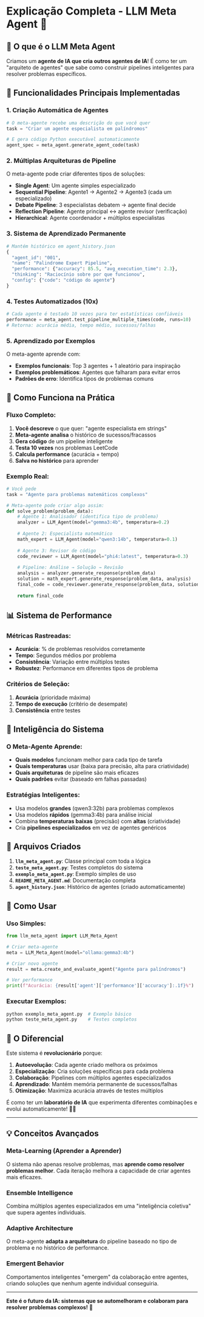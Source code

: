 # Explicação Completa - LLM Meta Agent 🤖

## 🤖 O que é o LLM Meta Agent

Criamos um **agente de IA que cria outros agentes de IA**! É como ter um "arquiteto de agentes" que sabe como construir pipelines inteligentes para resolver problemas específicos.

## 🎯 Funcionalidades Principais Implementadas

### 1. **Criação Automática de Agentes**
```python
# O meta-agente recebe uma descrição do que você quer
task = "Criar um agente especialista em palíndromos"

# E gera código Python executável automaticamente
agent_spec = meta_agent.generate_agent_code(task)
```

### 2. **Múltiplas Arquiteturas de Pipeline**
O meta-agente pode criar diferentes tipos de soluções:

- **Single Agent**: Um agente simples especializado
- **Sequential Pipeline**: Agente1 → Agente2 → Agente3 (cada um especializado)
- **Debate Pipeline**: 3 especialistas debatem → agente final decide
- **Reflection Pipeline**: Agente principal ↔ agente revisor (verificação)
- **Hierarchical**: Agente coordenador + múltiplos especialistas

### 3. **Sistema de Aprendizado Permanente**
```python
# Mantém histórico em agent_history.json
{
  "agent_id": "001",
  "name": "Palindrome Expert Pipeline", 
  "performance": {"accuracy": 85.5, "avg_execution_time": 2.3},
  "thinking": "Raciocínio sobre por que funcionou",
  "config": {"code": "código do agente"}
}
```

### 4. **Testes Automatizados (10x)**
```python
# Cada agente é testado 10 vezes para ter estatísticas confiáveis
performance = meta_agent.test_pipeline_multiple_times(code, runs=10)
# Retorna: acurácia média, tempo médio, sucessos/falhas
```

### 5. **Aprendizado por Exemplos**
O meta-agente aprende com:
- **Exemplos funcionais**: Top 3 agentes + 1 aleatório para inspiração
- **Exemplos problemáticos**: Agentes que falharam para evitar erros
- **Padrões de erro**: Identifica tipos de problemas comuns

## 🔧 Como Funciona na Prática

### Fluxo Completo:
1. **Você descreve** o que quer: "agente especialista em strings"
2. **Meta-agente analisa** o histórico de sucessos/fracassos 
3. **Gera código** de um pipeline inteligente
4. **Testa 10 vezes** nos problemas LeetCode
5. **Calcula performance** (acurácia + tempo)
6. **Salva no histórico** para aprender

### Exemplo Real:
```python
# Você pede
task = "Agente para problemas matemáticos complexos"

# Meta-agente pode criar algo assim:
def solve_problem(problem_data):
    # Agente 1: Analisador (identifica tipo de problema)
    analyzer = LLM_Agent(model="gemma3:4b", temperatura=0.2)
    
    # Agente 2: Especialista matemático 
    math_expert = LLM_Agent(model="qwen3:14b", temperatura=0.1)
    
    # Agente 3: Revisor de código
    code_reviewer = LLM_Agent(model="phi4:latest", temperatura=0.3)
    
    # Pipeline: Análise → Solução → Revisão
    analysis = analyzer.generate_response(problem_data)
    solution = math_expert.generate_response(problem_data, analysis)
    final_code = code_reviewer.generate_response(problem_data, solution)
    
    return final_code
```

## 📊 Sistema de Performance

### Métricas Rastreadas:
- **Acurácia**: % de problemas resolvidos corretamente
- **Tempo**: Segundos médios por problema
- **Consistência**: Variação entre múltiplos testes
- **Robustez**: Performance em diferentes tipos de problema

### Critérios de Seleção:
1. **Acurácia** (prioridade máxima)
2. **Tempo de execução** (critério de desempate)
3. **Consistência** entre testes

## 🧠 Inteligência do Sistema

### O Meta-Agente Aprende:
- **Quais modelos** funcionam melhor para cada tipo de tarefa
- **Quais temperaturas** usar (baixa para precisão, alta para criatividade)
- **Quais arquiteturas** de pipeline são mais eficazes
- **Quais padrões** evitar (baseado em falhas passadas)

### Estratégias Inteligentes:
- Usa modelos **grandes** (qwen3:32b) para problemas complexos
- Usa modelos **rápidos** (gemma3:4b) para análise inicial
- Combina **temperaturas baixas** (precisão) com **altas** (criatividade)
- Cria **pipelines especializados** em vez de agentes genéricos

## 📁 Arquivos Criados

1. **`llm_meta_agent.py`**: Classe principal com toda a lógica
2. **`teste_meta_agent.py`**: Testes completos do sistema
3. **`exemplo_meta_agent.py`**: Exemplo simples de uso
4. **`README_META_AGENT.md`**: Documentação completa
5. **`agent_history.json`**: Histórico de agentes (criado automaticamente)

## 🚀 Como Usar

### Uso Simples:
```python
from llm_meta_agent import LLM_Meta_Agent

# Criar meta-agente
meta = LLM_Meta_Agent(model="ollama:gemma3:4b")

# Criar novo agente
result = meta.create_and_evaluate_agent("Agente para palíndromos")

# Ver performance
print(f"Acurácia: {result['agent']['performance']['accuracy']:.1f}%")
```

### Executar Exemplos:
```bash
python exemplo_meta_agent.py  # Exemplo básico
python teste_meta_agent.py    # Testes completos
```

## 🎉 O Diferencial

Este sistema é **revolucionário** porque:

1. **Autoevolução**: Cada agente criado melhora os próximos
2. **Especialização**: Cria soluções específicas para cada problema
3. **Colaboração**: Pipelines com múltiplos agentes especializados
4. **Aprendizado**: Mantém memória permanente de sucessos/falhas
5. **Otimização**: Maximiza acurácia através de testes múltiplos

É como ter um **laboratório de IA** que experimenta diferentes combinações e evolui automaticamente! 🔬✨

---

## 💡 Conceitos Avançados

### Meta-Learning (Aprender a Aprender)
O sistema não apenas resolve problemas, mas **aprende como resolver problemas melhor**. Cada iteração melhora a capacidade de criar agentes mais eficazes.

### Ensemble Intelligence 
Combina múltiplos agentes especializados em uma "inteligência coletiva" que supera agentes individuais.

### Adaptive Architecture
O meta-agente **adapta a arquitetura** do pipeline baseado no tipo de problema e no histórico de performance.

### Emergent Behavior
Comportamentos inteligentes "emergem" da colaboração entre agentes, criando soluções que nenhum agente individual conseguiria.

---

**Este é o futuro da IA: sistemas que se automelhoram e colaboram para resolver problemas complexos!** 🚀 